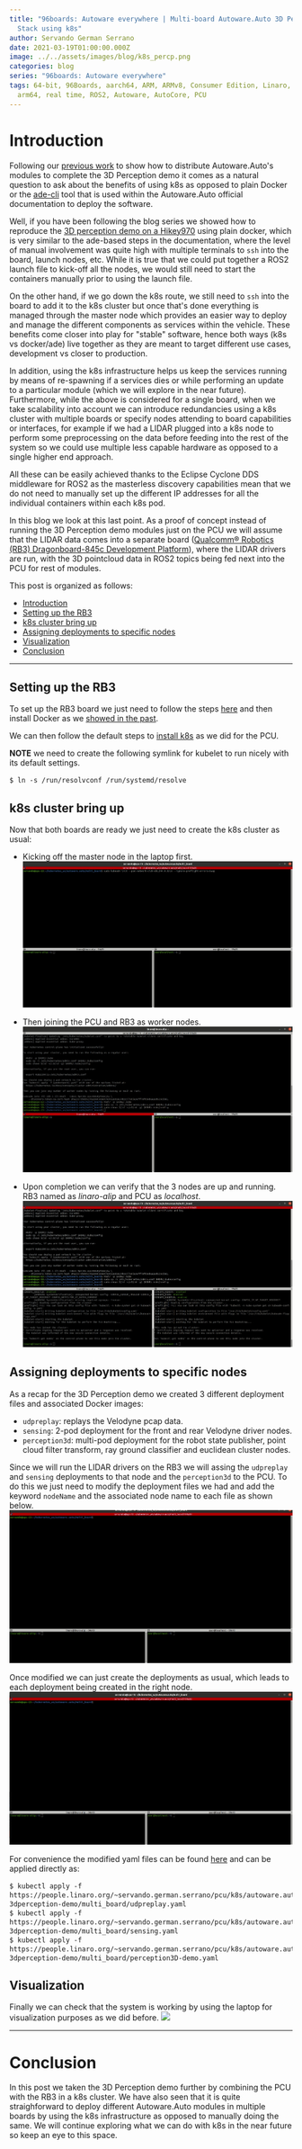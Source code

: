 ```yaml
---
title: "96boards: Autoware everywhere | Multi-board Autoware.Auto 3D Perception
  Stack using k8s"
author: Servando German Serrano
date: 2021-03-19T01:00:00.000Z
image: ../../assets/images/blog/k8s_percp.png
categories: blog
series: "96boards: Autoware everywhere"
tags: 64-bit, 96Boards, aarch64, ARM, ARMv8, Consumer Edition, Linaro, Linux,
  arm64, real time, ROS2, Autoware, AutoCore, PCU
---
```


# Introduction

Following our [previous work](https://www.96boards.org/blog/k8s_autoware_auto1/) to show how to distribute Autoware.Auto's modules to complete the 3D Perception demo it comes as a natural question to ask about the benefits of using k8s as opposed to plain Docker or the [ade-cli](https://gitlab.com/ApexAI/ade-cli) tool that is used within the Autoware.Auto official documentation to deploy the software.

Well, if you have been following the blog series we showed how to reproduce the [3D perception demo on a Hikey970](https://www.96boards.org/blog/autoware_auto_hikey970/) using plain docker, which is very similar to the ade-based steps in the documentation, where the level of manual involvement was quite high with multiple terminals to `ssh` into the board, launch nodes, etc. While it is true that we could put together a ROS2 launch file to kick-off all the nodes, we would still need to start the containers manually prior to using the launch file.

On the other hand, if we go down the k8s route, we still need to `ssh` into the board to add it to the k8s cluster but once that's done everything is managed through the master node which provides an easier way to deploy and manage the different components as services within the vehicle. These benefits come closer into play for "stable" software, hence both ways (k8s vs docker/ade) live together as they are meant to target different use cases, development vs closer to production.

In addition, using the k8s infrastructure helps us keep the services running by means of re-spawning if a services dies or while performing an update to a particular module (which we will explore in the near future). Furthermore, while the above is considered for a single board, when we take scalability into account we can introduce redundancies using a k8s cluster with multiple boards or specify nodes attending to board capabilities or interfaces, for example if we had a LIDAR plugged into a k8s node to perform some preprocessing on the data before feeding into the rest of the system so we could use multiple less capable hardware as opposed to a single higher end approach.

All these can be easily achieved thanks to the Eclipse Cyclone DDS middleware for ROS2 as the masterless discovery capabilities mean that we do not need to manually set up the different IP addresses for all the individual containers within each k8s pod. 

In this blog we look at this last point. As a proof of concept instead of running the 3D Perception demo modules just on the PCU we will assume that the LIDAR data comes into a separate board ([Qualcomm® Robotics (RB3) Dragonboard-845c Development Platform](https://www.96boards.org/product/rb3-platform/)), where the LIDAR drivers are run, with the 3D pointcloud data in ROS2 topics being fed next into the PCU for rest of modules.

This post is organized as follows:
- [Introduction](#introduction)
- [Setting up the RB3](#setting-up-the-rb3)
- [k8s cluster bring up](#k8s-cluster-bring-up)
- [Assigning deployments to specific nodes](#assigning-deployments-to-specific-nodes)
- [Visualization](#visualization)
- [Conclusion](#conclusion)

***

## Setting up the RB3

To set up the RB3 board we just need to follow the steps [here](https://www.96boards.org/product/rb3-platform/) and then install Docker as we [showed in the past](https://www.96boards.org/blog/db845-ros2/#installing-docker).

We can then follow the default steps to [install k8s](https://www.96boards.org/blog/cyclonedds_on_kubernetes/#installing-k8s) as we did for the PCU.

**NOTE** we need to create the following symlink for kubelet to run nicely with its default settings.
```
$ ln -s /run/resolvconf /run/systemd/resolve
```

## k8s cluster bring up

Now that both boards are ready we just need to create the k8s cluster as usual:

- Kicking off the master node in the laptop first.
![](/assets/images/blog/k8s_multiboard_1.gif)

- Then joining the PCU and RB3 as worker nodes.
![](/assets/images/blog/k8s_multiboard_2.gif)

- Upon completion we can verify that the 3 nodes are up and running. RB3 named as _linaro-alip_ and PCU as _localhost_.
![](/assets/images/blog/k8s_multiboard_3.gif)


## Assigning deployments to specific nodes

As a recap for the 3D Perception demo we created 3 different deployment files and associated Docker images:
- `udpreplay`: replays the Velodyne pcap data.
- `sensing`: 2-pod deployment for the front and rear Velodyne driver nodes.
- `perception3d`: multi-pod deployment for the robot state publisher, point cloud filter transform, ray ground classifier and euclidean cluster nodes.

Since we will run the LIDAR drivers on the RB3 we will assing the `udpreplay` and `sensing` deployments to that node and the `perception3d` to the PCU. To do this we just need to modify the deployment files we had and add the keyword `nodeName` and the associated node name to each file as shown below.
![](/assets/images/blog/k8s_multiboard_4.gif)

Once modified we can just create the deployments as usual, which leads to each deployment being created in the right node.
![](/assets/images/blog/k8s_multiboard_5.gif)

For convenience the modified yaml files can be found [here](https://people.linaro.org/~servando.german.serrano/pcu/k8s/autoware.auto-3dperception-demo/multi_board) and can be applied directly as:
```
$ kubectl apply -f https://people.linaro.org/~servando.german.serrano/pcu/k8s/autoware.auto-3dperception-demo/multi_board/udpreplay.yaml
$ kubectl apply -f https://people.linaro.org/~servando.german.serrano/pcu/k8s/autoware.auto-3dperception-demo/multi_board/sensing.yaml
$ kubectl apply -f https://people.linaro.org/~servando.german.serrano/pcu/k8s/autoware.auto-3dperception-demo/multi_board/perception3D-demo.yaml
```

## Visualization

Finally we can check that the system is working by using the laptop for visualization purposes as we did before.
![](/assets/images/blog/k8s_multiboard_6.gif)

***

# Conclusion

In this post we taken the 3D Perception demo further by combining the PCU with the RB3 in a k8s cluster. We have also seen that it is quite straighforward to deploy different Autoware.Auto modules in multiple boards by using the k8s infrastructure as opposed to manually doing the same. We will continue exploring what we can do with k8s in the near future so keep an eye to this space.
